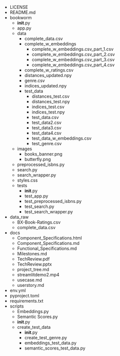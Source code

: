 - LICENSE
- README.md
- bookworm
    - __init__.py
    - app.py
    - data
        - complete_data.csv
        - complete_w_embeddings
            - complete_w_embeddings.csv_part_1.csv
            - complete_w_embeddings.csv_part_2.csv
            - complete_w_embeddings.csv_part_3.csv
            - complete_w_embeddings.csv_part_4.csv
        - complete_w_ratings.csv
        - distances_updated.npy
        - genre.csv
        - indices_updated.npy
        - test_data
            - distances_test.csv
            - distances_test.npy
            - indices_test.csv
            - indices_test.npy
            - test_data.csv
            - test_data2.csv
            - test_data3.csv
            - test_data4.csv
            - test_data_w_embeddings.csv
            - test_genre.csv
    - images
        - books_banner.png
        - butterfly.png
    - preprocessed_isbns.py
    - search.py
    - search_wrapper.py
    - styles.css
    - tests
        - __init__.py
        - test_app.py
        - test_preprocessed_isbns.py
        - test_search.py
        - test_search_wrapper.py
- data_raw
    - BX-Book-Ratings.csv
    - complete_data.csv
- docs
    - Component_Specifications.html
    - Component_Specifications.md
    - Functional_Specifications.md
    - Milestones.md
    - TechReview.pdf
    - TechReview.pptx
    - project_tree.md
    - streamlitdemo2.mp4
    - usecase.md
    - userstory.md
- env.yml
- pyproject.toml
- requirements.txt
- scripts
    - Embeddings.py
    - Semantic Scores.py
    - __init__.py
    - create_test_data
        - __init__.py
        - create_test_genre.py
        - embeddings_test_data.py
        - semantic_scores_test_data.py
